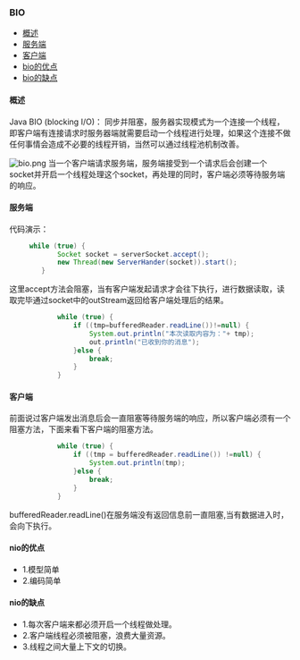 ### BIO
* [概述](#description)
* [服务端](#service)
* [客户端](#client)
* [bio的优点](#good)
* [bio的缺点](#bad)
#### 概述
<div id = "description"></div>
Java BIO (blocking I/O)： 同步并阻塞，服务器实现模式为一个连接一个线程，即客户端有连接请求时服务器端就需要启动一个线程进行处理，如果这个连接不做任何事情会造成不必要的线程开销，当然可以通过线程池机制改善。

![bio.png](https://upload-images.jianshu.io/upload_images/15204062-96520346a1a3ac9c.png?imageMogr2/auto-orient/strip%7CimageView2/2/w/1240)
当一个客户端请求服务端，服务端接受到一个请求后会创建一个socket并开启一个线程处理这个socket，再处理的同时，客户端必须等待服务端的响应。

<div id = "service"></div>

#### 服务端
代码演示：

```java
     while (true) {
            Socket socket = serverSocket.accept();
            new Thread(new ServerHander(socket)).start();
        }
```
这里accept方法会阻塞，当有客户端发起请求才会往下执行，进行数据读取，读取完毕通过socket中的outStream返回给客户端处理后的结果。
```java
            while (true) {
                if ((tmp=bufferedReader.readLine())!=null) {
                    System.out.println("本次读取内容为："+ tmp);
                    out.println("已收到你的消息");
                }else {
                    break;
                }
            }
```
<div id = "client"></div>

#### 客户端
前面说过客户端发出消息后会一直阻塞等待服务端的响应，所以客户端必须有一个阻塞方法，下面来看下客户端的阻塞方法。

```java
            while (true) {
                if ((tmp = bufferedReader.readLine()) !=null) {
                    System.out.println(tmp);
                }else {
                    break;
                }
            }
```
bufferedReader.readLine()在服务端没有返回信息前一直阻塞,当有数据进入时，会向下执行。
<div id = "good"></div>

#### nio的优点
* 1.模型简单
* 2.编码简单
<div id = "bad"></div>

#### nio的缺点
* 1.每次客户端来都必须开启一个线程做处理。
* 2.客户端线程必须被阻塞，浪费大量资源。
* 3.线程之间大量上下文的切换。